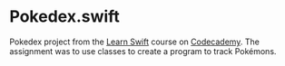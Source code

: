 # Pokedex.swift
Pokedex project from the [Learn Swift](https://www.codecademy.com/learn/learn-swift) course on [Codecademy](https://www.codecademy.com/). The assignment was to use classes to create a program to track Pokémons.
